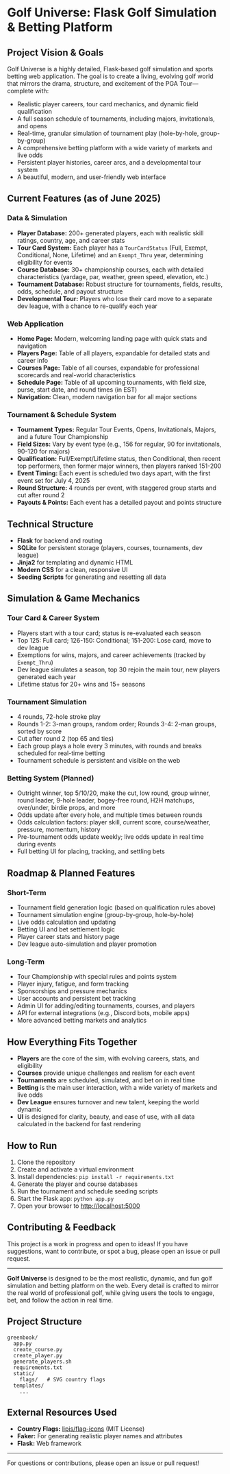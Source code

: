 # Golf Universe: Flask Golf Simulation & Betting Platform

## Project Vision & Goals

Golf Universe is a highly detailed, Flask-based golf simulation and sports betting web application. The goal is to create a living, evolving golf world that mirrors the drama, structure, and excitement of the PGA Tour—complete with:
- Realistic player careers, tour card mechanics, and dynamic field qualification
- A full season schedule of tournaments, including majors, invitationals, and opens
- Real-time, granular simulation of tournament play (hole-by-hole, group-by-group)
- A comprehensive betting platform with a wide variety of markets and live odds
- Persistent player histories, career arcs, and a developmental tour system
- A beautiful, modern, and user-friendly web interface

## Current Features (as of June 2025)

### Data & Simulation
- **Player Database:** 200+ generated players, each with realistic skill ratings, country, age, and career stats
- **Tour Card System:** Each player has a `TourCardStatus` (Full, Exempt, Conditional, None, Lifetime) and an `Exempt_Thru` year, determining eligibility for events
- **Course Database:** 30+ championship courses, each with detailed characteristics (yardage, par, weather, green speed, elevation, etc.)
- **Tournament Database:** Robust structure for tournaments, fields, results, odds, schedule, and payout structure
- **Developmental Tour:** Players who lose their card move to a separate dev league, with a chance to re-qualify each year

### Web Application
- **Home Page:** Modern, welcoming landing page with quick stats and navigation
- **Players Page:** Table of all players, expandable for detailed stats and career info
- **Courses Page:** Table of all courses, expandable for professional scorecards and real-world characteristics
- **Schedule Page:** Table of all upcoming tournaments, with field size, purse, start date, and round times (in EST)
- **Navigation:** Clean, modern navigation bar for all major sections

### Tournament & Schedule System
- **Tournament Types:** Regular Tour Events, Opens, Invitationals, Majors, and a future Tour Championship
- **Field Sizes:** Vary by event type (e.g., 156 for regular, 90 for invitationals, 90-120 for majors)
- **Qualification:** Full/Exempt/Lifetime status, then Conditional, then recent top performers, then former major winners, then players ranked 151-200
- **Event Timing:** Each event is scheduled two days apart, with the first event set for July 4, 2025
- **Round Structure:** 4 rounds per event, with staggered group starts and cut after round 2
- **Payouts & Points:** Each event has a detailed payout and points structure

## Technical Structure

- **Flask** for backend and routing
- **SQLite** for persistent storage (players, courses, tournaments, dev league)
- **Jinja2** for templating and dynamic HTML
- **Modern CSS** for a clean, responsive UI
- **Seeding Scripts** for generating and resetting all data

## Simulation & Game Mechanics

### Tour Card & Career System
- Players start with a tour card; status is re-evaluated each season
- Top 125: Full card; 126-150: Conditional; 151-200: Lose card, move to dev league
- Exemptions for wins, majors, and career achievements (tracked by `Exempt_Thru`)
- Dev league simulates a season, top 30 rejoin the main tour, new players generated each year
- Lifetime status for 20+ wins and 15+ seasons

### Tournament Simulation
- 4 rounds, 72-hole stroke play
- Rounds 1-2: 3-man groups, random order; Rounds 3-4: 2-man groups, sorted by score
- Cut after round 2 (top 65 and ties)
- Each group plays a hole every 3 minutes, with rounds and breaks scheduled for real-time betting
- Tournament schedule is persistent and visible on the web

### Betting System (Planned)
- Outright winner, top 5/10/20, make the cut, low round, group winner, round leader, 9-hole leader, bogey-free round, H2H matchups, over/under, birdie props, and more
- Odds update after every hole, and multiple times between rounds
- Odds calculation factors: player skill, current score, course/weather, pressure, momentum, history
- Pre-tournament odds update weekly; live odds update in real time during events
- Full betting UI for placing, tracking, and settling bets

## Roadmap & Planned Features

### Short-Term
- Tournament field generation logic (based on qualification rules above)
- Tournament simulation engine (group-by-group, hole-by-hole)
- Live odds calculation and updating
- Betting UI and bet settlement logic
- Player career stats and history page
- Dev league auto-simulation and player promotion

### Long-Term
- Tour Championship with special rules and points system
- Player injury, fatigue, and form tracking
- Sponsorships and pressure mechanics
- User accounts and persistent bet tracking
- Admin UI for adding/editing tournaments, courses, and players
- API for external integrations (e.g., Discord bots, mobile apps)
- More advanced betting markets and analytics

## How Everything Fits Together

- **Players** are the core of the sim, with evolving careers, stats, and eligibility
- **Courses** provide unique challenges and realism for each event
- **Tournaments** are scheduled, simulated, and bet on in real time
- **Betting** is the main user interaction, with a wide variety of markets and live odds
- **Dev League** ensures turnover and new talent, keeping the world dynamic
- **UI** is designed for clarity, beauty, and ease of use, with all data calculated in the backend for fast rendering

## How to Run

1. Clone the repository
2. Create and activate a virtual environment
3. Install dependencies: `pip install -r requirements.txt`
4. Generate the player and course databases
5. Run the tournament and schedule seeding scripts
6. Start the Flask app: `python app.py`
7. Open your browser to [http://localhost:5000](http://localhost:5000)

## Contributing & Feedback

This project is a work in progress and open to ideas! If you have suggestions, want to contribute, or spot a bug, please open an issue or pull request.

---

**Golf Universe** is designed to be the most realistic, dynamic, and fun golf simulation and betting platform on the web. Every detail is crafted to mirror the real world of professional golf, while giving users the tools to engage, bet, and follow the action in real time.

## Project Structure
```
greenbook/
  app.py
  create_course.py
  create_player.py
  generate_players.sh
  requirements.txt
  static/
    flags/   # SVG country flags
  templates/
    ...
```

## External Resources Used
- **Country Flags:** [lipis/flag-icons](https://github.com/lipis/flag-icons) (MIT License)
- **Faker:** For generating realistic player names and attributes
- **Flask:** Web framework

---

For questions or contributions, please open an issue or pull request! 
